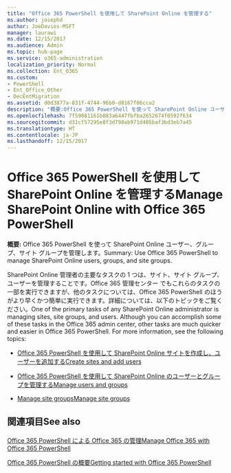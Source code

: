 ```yaml
---
title: "Office 365 PowerShell を使用して SharePoint Online を管理する"
ms.author: josephd
author: JoeDavies-MSFT
manager: laurawi
ms.date: 12/15/2017
ms.audience: Admin
ms.topic: hub-page
ms.service: o365-administration
localization_priority: Normal
ms.collection: Ent_O365
ms.custom:
- PowerShell
- Ent_Office_Other
- DecEntMigration
ms.assetid: d0d3877a-831f-4744-96b0-d8167f06cca2
description: "概要:Office 365 PowerShell を使って SharePoint Online ユーザー、グループ、サイト グループを管理します。"
ms.openlocfilehash: 7f59081161b083a6447fbfba2652674f0592f634
ms.sourcegitcommit: d31cf57295e8f3d798ab971d405baf3bd3eb7a45
ms.translationtype: HT
ms.contentlocale: ja-JP
ms.lasthandoff: 12/15/2017
---
```

# <a name="manage-sharepoint-online-with-office-365-powershell"></a><span data-ttu-id="d0785-103">Office 365 PowerShell を使用して SharePoint Online を管理する</span><span class="sxs-lookup"><span data-stu-id="d0785-103">Manage SharePoint Online with Office 365 PowerShell</span></span>

 <span data-ttu-id="d0785-104">**概要:** Office 365 PowerShell を使って SharePoint Online ユーザー、グループ、サイト グループを管理します。</span><span class="sxs-lookup"><span data-stu-id="d0785-104">Summary: Use Office 365 PowerShell to manage SharePoint Online users, groups, and site groups.</span></span>
  
<span data-ttu-id="d0785-p101">SharePoint Online 管理者の主要なタスクの 1 つは、サイト、サイト グループ、ユーザーを管理することです。Office 365 管理センター でもこれらのタスクの一部を実行できますが、他のタスクについては、Office 365 PowerShell のほうがより早くかつ簡単に実行できます。詳細については、以下のトピックをご覧ください。</span><span class="sxs-lookup"><span data-stu-id="d0785-p101">One of the primary tasks of any SharePoint Online administrator is managing sites, site groups, and users. Although you can accomplish some of these tasks in the Office 365 admin center, other tasks are much quicker and easier in Office 365 PowerShell. For more information, see the following topics:</span></span>
  
- <span data-ttu-id="d0785-108">[Office 365 PowerShell を使用して SharePoint Online サイトを作成し、ユーザーを追加する]((http://technet.microsoft.com/library/c55d4ccf-ab36-481a-a285-c40234e11abd.aspx))</span><span class="sxs-lookup"><span data-stu-id="d0785-108">[Create sites and add users]((http://technet.microsoft.com/library/c55d4ccf-ab36-481a-a285-c40234e11abd.aspx))</span></span>
    
- <span data-ttu-id="d0785-109">[Office 365 PowerShell を使用して SharePoint Online のユーザーとグループを管理する]((http://technet.microsoft.com/library/9680af2e-a965-4e62-92ee-da72105c7800.aspx))</span><span class="sxs-lookup"><span data-stu-id="d0785-109">[Manage users and groups]((http://technet.microsoft.com/library/9680af2e-a965-4e62-92ee-da72105c7800.aspx))</span></span>
    
- <span data-ttu-id="d0785-110">[Manage site groups]((http://technet.microsoft.com/library/122f4099-c78d-4cce-bab0-4343b04596ae.aspx))</span><span class="sxs-lookup"><span data-stu-id="d0785-110">[Manage site groups]((http://technet.microsoft.com/library/122f4099-c78d-4cce-bab0-4343b04596ae.aspx))</span></span>
    
## <a name="see-also"></a><span data-ttu-id="d0785-111">関連項目</span><span class="sxs-lookup"><span data-stu-id="d0785-111">See also</span></span>

#### 

[<span data-ttu-id="d0785-112">Office 365 PowerShell による Office 365 の管理</span><span class="sxs-lookup"><span data-stu-id="d0785-112">Manage Office 365 with Office 365 PowerShell</span></span>](manage-office-365-with-office-365-powershell.md)
  
[<span data-ttu-id="d0785-113">Office 365 PowerShell の概要</span><span class="sxs-lookup"><span data-stu-id="d0785-113">Getting started with Office 365 PowerShell</span></span>](getting-started-with-office-365-powershell.md)

